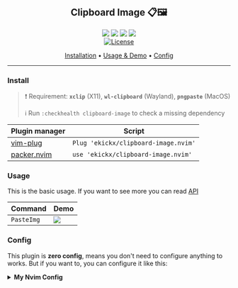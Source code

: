 <div align="center">

## Clipboard Image 📋🖼️

![](https://img.shields.io/badge/Linux-FCC624?style=flat-square&logo=linux&logoColor=black)
![](https://img.shields.io/badge/Windows-0078D6?style=flat-square&logo=windows&logoColor=white)
![](https://img.shields.io/badge/WSL-55a9dd?style=flat-square&logo=windows-terminal&logoColor=black)
![](https://img.shields.io/badge/MacOS-000000?style=flat-square&logo=apple&logoColor=white)
</br><a href="/LICENSE.md"> ![License](https://img.shields.io/badge/License-MIT-brightgreen?style=flat-square) </a>

[Installation](#install)
•
[Usage & Demo](#usage)
•
[Config](#config)
</div>

---

### Install
> ❗ Requirement: **`xclip`** (X11), **`wl-clipboard`** (Wayland), **`pngpaste`** (MacOS)
> 
> ℹ️ Run `:checkhealth clipboard-image` to check a missing dependency

|Plugin manager|Script|
|---|---|
|[vim-plug](https://github.com/junegunn/vim-plug)|`Plug 'ekickx/clipboard-image.nvim'`|
|[packer.nvim](https://github.com/wbthomason/packer.nvim)|`use 'ekickx/clipboard-image.nvim'`|

### Usage
This is the basic usage. If you want to see more you can read [API](/API.md)

|Command|Demo|
|---|---|
|`PasteImg`|<kbd>![](https://link.ekickx.vercel.app/clipboard-image.nvim/demo_pasteimg)</kbd>|

### Config
This plugin is **zero config**, means you don't need to configure anything to works. But if you want to, you can configure it like this:

<details>
  <summary><strong>My Nvim Config</strong></summary></br>
  
```lua
  {
    "kraxli/clipboard-image.nvim",
    enabled = false,
    cmd = "PasteImg",
    ft = { "markdown", "text", "vimwiki" },
    config = function()
      require("clipboard-image").setup {
        default = {
          img_dir = "img",
          img_dir_txt = "img",
          img_name = function()
            -- local img_dir = 'img' -- require'clipboard-image.config'.get_config().img_dir()
            return os.date "%Y-%m-%d-%H-%M-%S"
          end,
          affix = function()
            if vim.has "win64" then
              return "![](%s)"
            else
              return "![](/%s)"
            end
          end,
        },
        -- markdown = {
        --   img_dir = 'src/assets/img',
        --   img_dir_txt = '/assets/img',
        --   affix = '![](%s)',
        -- },
      }
    end,
  },
```

<details>
  <summary><strong>Example</strong></summary></br>

```lua
require'clipboard-image'.setup {
  -- Default configuration for all filetype
  default = {
    img_dir = "images",
    img_name = function() return os.date('%Y-%m-%d-%H-%M-%S') end, -- Example result: "2021-04-13-10-04-18"
    affix = "<\n  %s\n>" -- Multi lines affix
  },
  -- You can create configuration for ceartain filetype by creating another field (markdown, in this case)
  -- If you're uncertain what to name your field to, you can run `lua print(vim.bo.filetype)`
  -- Missing options from `markdown` field will be replaced by options from `default` field
  markdown = {
    img_dir = {"src", "assets", "img"}, -- Use table for nested dir (New feature form PR #20)
    img_dir_txt = "/assets/img",
    img_handler = function(img) -- New feature from PR #22
      local script = string.format('./image_compressor.sh "%s"', img.path)
      os.execute(script)
    end,
  }
}
```
  
</details>
  
<details open>
  <summary><strong>Structure</strong></summary></br>
  
  See also [API](/API.md#config-structure)
  
```lua
{
  default = {
    <options>
  },
  <filetype> = {
    <options>
  },
}
```

|Options|Default|Description|
|---|---|---|
|`img_dir`|`"img"`|Directory where the image from clipboard will be copied to|
|`img_dir_txt`|`"img"`|Directory that will be inserted to buffer.<br> Example: Your actual dir is `src/assets/img` but your dir on **text** or buffer is `/assets/img`|
|`img_name`|`function() return os.date('%Y-%m-%d-%H-%M-%S') end`|Image's name|
|`img_handler`|`function(img)  end`|Function that will handle image after pasted.<br>`img` is a table that contain pasted image's `name` and `path`|
|`affix`|`default`: `"%s"`</br>`markdown`: `"![](%s)"`</br>`asciidoc`: `"image::%s[]"`|String that sandwiched the image's path|

</details>

## Tips
Share your tips [here](https://github.com/ekickx/clipboard-image.nvim/discussions/15)

## Questions
You can ask your questions on [discussions](https://github.com/ekickx/clipboard-image.nvim/discussions)

## Contribute
Read the contribution guide [here](/CONTRIBUTING.md)

## Credits
Thanks to:
- [ferrine/md-img-paste.vim](https://github.com/ferrine/md-img-paste.vim), I look some of its code 
- [elianiva](https://github.com/elianiva) for giving me feedback on Vim Indonesia (Telegram group)
- all neovim lua plugin creators and its contributors, I get some inspiration from reading their code
